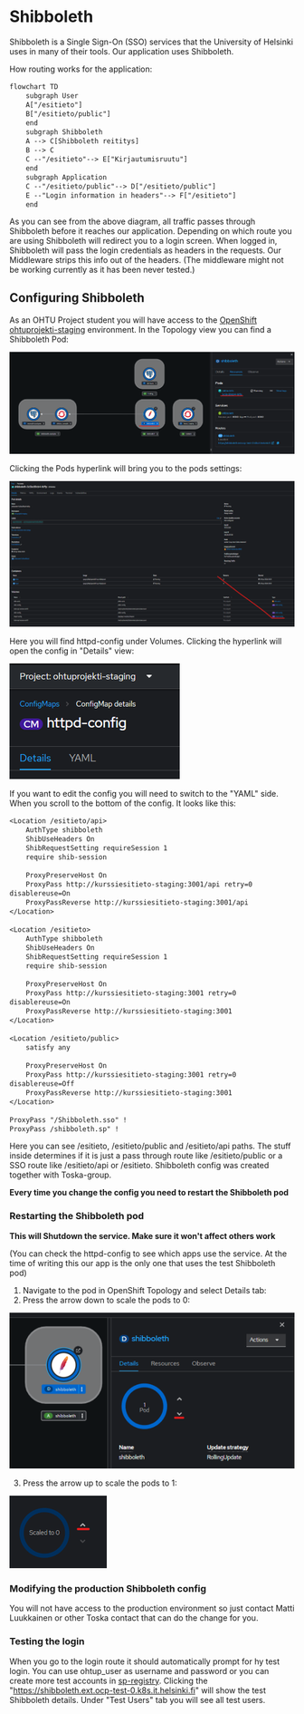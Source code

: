 # Shibboleth
Shibboleth is a Single Sign-On (SSO) services that the University of Helsinki uses in many of their tools. Our application uses Shibboleth.

How routing works for the application:
```mermaid
flowchart TD
    subgraph User
    A["/esitieto"]
    B["/esitieto/public"]
    end
    subgraph Shibboleth
    A --> C[Shibboleth reititys]
    B --> C
    C --"/esitieto"--> E["Kirjautumisruutu"]
    end
    subgraph Application
    C --"/esitieto/public"--> D["/esitieto/public"]
    E --"Login information in headers"--> F["/esitieto"]
    end
```
As you can see from the above diagram, all traffic passes through Shibboleth before it reaches our application. Depending on which route you are using Shibboleth will redirect you to a login screen. When logged in, Shibboleth will pass the login credentials as headers in the requests. Our Middleware strips this info out of the headers. (The middleware might not be working currently as it has been never tested.)

## Configuring Shibboleth
As an OHTU Project student you will have access to the [OpenShift ohtuprojekti-staging](https://console-openshift-console.apps.ocp-test-0.k8s.it.helsinki.fi/topology/ns/ohtuprojekti-staging?view=graph) 
environment. In the Topology view you can find a Shibboleth Pod:

![Shibboleth_OpenShift_Topo.png](/documentation/images/shibboleth-guide/Shibboleth_OpenShift_Topo.png)

Clicking the Pods hyperlink will bring you to the pods settings:

![Shibboleth_OpenShift_Topo.png](/documentation/images/shibboleth-guide/Shibboleth_httpd-config_location.png)

Here you will find httpd-config under Volumes. Clicking the hyperlink will open the config in "Details" view:

![Shibboleth_OpenShift_Topo.png](/documentation/images/shibboleth-guide/Shibboleth_view_or_edit_config.png)

If you want to edit the config you will need to switch to the "YAML" side. When you scroll to the bottom of the config. It looks like this:

```
<Location /esitieto/api>
    AuthType shibboleth
    ShibUseHeaders On
    ShibRequestSetting requireSession 1
    require shib-session

    ProxyPreserveHost On
    ProxyPass http://kurssiesitieto-staging:3001/api retry=0 disablereuse=On
    ProxyPassReverse http://kurssiesitieto-staging:3001/api
</Location>

<Location /esitieto>
    AuthType shibboleth
    ShibUseHeaders On
    ShibRequestSetting requireSession 1
    require shib-session

    ProxyPreserveHost On
    ProxyPass http://kurssiesitieto-staging:3001 retry=0 disablereuse=On
    ProxyPassReverse http://kurssiesitieto-staging:3001
</Location>

<Location /esitieto/public>
    satisfy any

    ProxyPreserveHost On
    ProxyPass http://kurssiesitieto-staging:3001 retry=0 disablereuse=Off
    ProxyPassReverse http://kurssiesitieto-staging:3001
</Location>

ProxyPass "/Shibboleth.sso" !
ProxyPass /shibboleth.sp" !
```

Here you can see /esitieto, /esitieto/public and /esitieto/api paths. The stuff inside determines if it is just a pass through route like /esitieto/public or a SSO route like /esitieto/api or /esitieto. Shibboleth config was created together with Toska-group.

**Every time you change the config you need to restart the Shibboleth pod**

### Restarting the Shibboleth pod
**This will Shutdown the service. Make sure it won't affect others work**

(You can check the httpd-config to see which apps use the service. At the time of writing this our app is the only one that uses the test Shibboleth pod)
1. Navigate to the pod in OpenShift Topology and select Details tab:
2. Press the arrow down to scale the pods to 0:

![Shibboleth_OpenShift_Topo.png](/documentation/images/shibboleth-guide/Shibboleth_decrease_pods.png)

3. Press the arrow up to scale the pods to 1:

![Shibboleth_OpenShift_Topo.png](/documentation/images/shibboleth-guide/Shibboleth_increase_pods.png)

### Modifying the production Shibboleth config
You will not have access to the production environment so just contact Matti Luukkainen or other Toska contact that can do the change for you.

### Testing the login
When you go to the login route it should automatically prompt for hy test login. You can use ohtup_user as username and password or you can create more test accounts in [sp-registry](https://sp-registry.it.helsinki.fi/login/?next=/). Clicking the "https://shibboleth.ext.ocp-test-0.k8s.it.helsinki.fi" will show the test Shibboleth details. Under "Test Users" tab you will see all test users.
